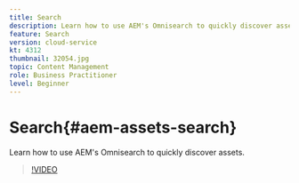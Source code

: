 ```yaml
---
title: Search
description: Learn how to use AEM's Omnisearch to quickly discover assets.
feature: Search
version: cloud-service
kt: 4312
thumbnail: 32054.jpg
topic: Content Management
role: Business Practitioner
level: Beginner
---
```


# Search{#aem-assets-search}

Learn how to use AEM's Omnisearch to quickly discover assets.

>[!VIDEO](https://video.tv.adobe.com/v/32054/?quality=12&learn=on&hidetitle=true)